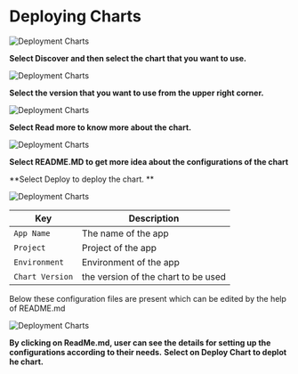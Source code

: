 # Deploying Charts

![Deployment Charts](/depchart1.JPG "Deployment Charts")

**Select Discover and then select the chart that you want to use.**

![Deployment Charts](/depchart2.JPG "Deployment Charts")

**Select the version that you want to use from the upper right corner.**

![Deployment Charts](/depchart3readmore.JPG "Deployment Charts")

**Select Read more to know more about the chart.**

![Deployment Charts](/depchart3readme.JPG "Deployment Charts")

**Select README.MD to get more idea about the configurations of the chart**

**Select Deploy to deploy the chart. **

![Deployment Charts](/depchart4config.JPG "Deployment Charts")

Key | Description
----|----
`App Name` | The name of the app
`Project` | Project of the app
`Environment` |Environment of the app
`Chart Version` | the version of the chart to be used

Below these configuration files are present which can be edited by the help of README.md


![Deployment Charts](/depchart4readme.JPG "Deployment Charts")

**By clicking on ReadMe.md, user can see the details for setting up the configurations according to their needs.**
**Select on Deploy Chart to deplot he chart.**

